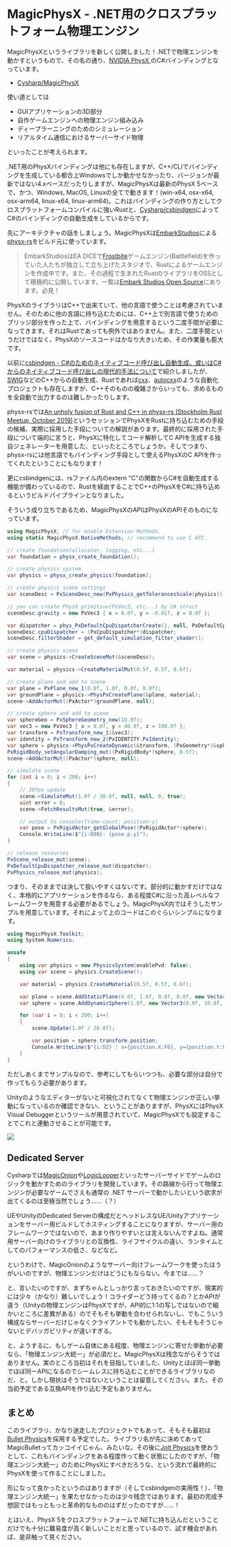 # MagicPhysX - .NET用のクロスプラットフォーム物理エンジン

MagicPhysXというライブラリを新しく公開しました！.NETで物理エンジンを動かすというもので、その名の通り、[NVIDIA PhysX
](https://github.com/NVIDIA-Omniverse/PhysX)のC#バインディングとなっています。

* [Cysharp/MagicPhysX](https://github.com/Cysharp/MagicPhysX)

使い道としては

* GUIアプリケーションの3D部分
* 自作ゲームエンジンへの物理エンジン組み込み
* ディープラーニングのためのシミュレーション
* リアルタイム通信におけるサーバーサイド物理

といったことが考えられます。

.NET用のPhysXバインディングは他にも存在しますが、C++/CLIでバインディングを生成している都合上Windowsでしか動かせなかったり、バージョンが最新ではない4.xベースだったりしますが、MagicPhysXは最新のPhysX 5ベースで、かつ、Windows, MacOS, Linuxの全てで動きます！(win-x64, osx-x64, osx-arm64, linux-x64, linux-arm64)。これはバインディングの作り方としてクロスプラットフォームコンパイルに強いRustと、[Cysharp/csbindgen](https://github.com/Cysharp/csbindgen)によってC#のバインディングの自動生成をしているからです。

先にアーキテクチャの話をしましょう。MagicPhysXは[EmbarkStudios](https://www.embark-studios.com/)による[physx-rs](https://github.com/EmbarkStudios/physx-rs)をビルド元に使っています。

> EmbarkStudiosはEA DICEで[Frostbite](https://www.ea.com/frostbite)ゲームエンジン(Battlefield)を作っていた人たちが独立して立ち上げたスタジオで、Rustによるゲームエンジンを作成中です。また、その過程で生まれたRustのライブラリをOSSとして積極的に公開しています。一覧は[Embark Studios Open Source](https://embark.dev/)にあります。必見！

PhysXのライブラリはC++で出来ていて、他の言語で使うことは考慮されていません。そのために他の言語に持ち込むためには、C++上で別言語で使うためのブリッジ部分を作った上で、バインディングを用意するという二度手間が必要になってきます。それはRustであっても例外ではありません。また、二度手間というだけではなく、PhysXのソースコードはかなり大きいため、その作業量も膨大です。

以前に[csbindgen - C#のためのネイティブコード呼び出し自動生成、或いはC#からのネイティブコード呼び出しの現代的手法について](https://neue.cc/2023/03/09-csbindgen.html)で紹介しましたが、[SWIG](https://www.swig.org/)などのC++からの自動生成、Rustであれば[cxx](https://cxx.rs/)、[autocxx](https://github.com/google/autocxx)のような自動化プロジェクトも存在しますが、C++そのものの複雑さからいっても、求めるものを全自動で出力するのは難しかったりします。

physx-rsでは[An unholy fusion of Rust and C++ in physx-rs (Stockholm Rust Meetup, October 2019)](https://www.youtube.com/watch?v=RxtXGeDHu0w)というセッションでPhysXをRustに持ち込むための手段の候補、実際に採用した手段についての解説があります。最終的に採用された手段について端的に言うと、PhysXに特化してコード解析してC APIを生成する独自ジェネレーターを用意した、といったところでしょうか。そしてつまり、physx-rsには他言語でもバインディング手段として使えるPhysXのC APIを作ってくれたということにもなります！

更にcsbindgenには、rsファイル内のextern "C"の関数からC#を自動生成する機能が備わっているので、Rustを経由することでC++のPhysXをC#に持ち込めるというビルドパイプラインとなりました。

そういう成り立ちであるため、MagicPhysXのAPIはPhysXのAPIそのものになっています。

```csharp
using MagicPhysX; // for enable Extension Methods.
using static MagicPhysX.NativeMethods; // recommend to use C API.

// create foundation(allocator, logging, etc...)
var foundation = physx_create_foundation();

// create physics system
var physics = physx_create_physics(foundation);

// create physics scene settings
var sceneDesc = PxSceneDesc_new(PxPhysics_getTolerancesScale(physics));

// you can create PhysX primitive(PxVec3, etc...) by C# struct
sceneDesc.gravity = new PxVec3 { x = 0.0f, y = -9.81f, z = 0.0f };

var dispatcher = phys_PxDefaultCpuDispatcherCreate(1, null, PxDefaultCpuDispatcherWaitForWorkMode.WaitForWork, 0);
sceneDesc.cpuDispatcher = (PxCpuDispatcher*)dispatcher;
sceneDesc.filterShader = get_default_simulation_filter_shader();

// create physics scene
var scene = physics->CreateSceneMut(&sceneDesc);

var material = physics->CreateMaterialMut(0.5f, 0.5f, 0.6f);

// create plane and add to scene
var plane = PxPlane_new_1(0.0f, 1.0f, 0.0f, 0.0f);
var groundPlane = physics->PhysPxCreatePlane(&plane, material);
scene->AddActorMut((PxActor*)groundPlane, null);

// create sphere and add to scene
var sphereGeo = PxSphereGeometry_new(10.0f);
var vec3 = new PxVec3 { x = 0.0f, y = 40.0f, z = 100.0f };
var transform = PxTransform_new_1(&vec3);
var identity = PxTransform_new_2(PxIDENTITY.PxIdentity);
var sphere = physics->PhysPxCreateDynamic(&transform, (PxGeometry*)&sphereGeo, material, 10.0f, &identity);
PxRigidBody_setAngularDamping_mut((PxRigidBody*)sphere, 0.5f);
scene->AddActorMut((PxActor*)sphere, null);

// simulate scene
for (int i = 0; i < 200; i++)
{
    // 30fps update
    scene->SimulateMut(1.0f / 30.0f, null, null, 0, true);
    uint error = 0;
    scene->FetchResultsMut(true, &error);

    // output to console(frame-count: position-y)
    var pose = PxRigidActor_getGlobalPose((PxRigidActor*)sphere);
    Console.WriteLine($"{i:000}: {pose.p.y}");
}

// release resources
PxScene_release_mut(scene);
PxDefaultCpuDispatcher_release_mut(dispatcher);
PxPhysics_release_mut(physics);
```

つまり、そのままでは決して扱いやすくはないです。部分的に動かすだけではなく、本格的にアプリケーションを作るなら、ある程度C#に沿った高レベルなフレームワークを用意する必要があるでしょう。MagicPhysX内ではそうしたサンプルを用意しています。それによって上のコードはこのぐらいシンプルになります。

```csharp
using MagicPhysX.Toolkit;
using System.Numerics;

unsafe
{
    using var physics = new PhysicsSystem(enablePvd: false);
    using var scene = physics.CreateScene();

    var material = physics.CreateMaterial(0.5f, 0.5f, 0.6f);

    var plane = scene.AddStaticPlane(0.0f, 1.0f, 0.0f, 0.0f, new Vector3(0, 0, 0), Quaternion.Identity, material);
    var sphere = scene.AddDynamicSphere(1.0f, new Vector3(0.0f, 10.0f, 0.0f), Quaternion.Identity, 10.0f, material);

    for (var i = 0; i < 200; i++)
    {
        scene.Update(1.0f / 30.0f);

        var position = sphere.transform.position;
        Console.WriteLine($"{i:D2} : x={position.X:F6}, y={position.Y:F6}, z={position.Z:F6}");
    }
}
```

ただしあくまでサンプルなので、参考にしてもらいつつも、必要な部分は自分で作ってもらう必要があります。

Unityのようなエディターがないと可視化されてなくて物理エンジンが正しい挙動になっているのか確認できない、ということがありますが、PhysXにはPhysX Visual Debuggerというツールが用意されていて、MagicPhysXでも設定することでこれと連動させることが可能です。

![](https://user-images.githubusercontent.com/46207/250030945-2018e821-41c4-44a2-aac6-f0705993ab9b.png)

Dedicated Server
---
Cysharpでは[MagicOnion](https://github.com/Cysharp/MagicOnion)や[LogicLooper](https://github.com/Cysharp/LogicLooper)といったサーバーサイドでゲームのロジックを動かすためのライブラリを開発しています。その路線から行って物理エンジンが必要なゲームでさえも通常の .NET サーバーで動かしたいという欲求が出てくるのは至極当然でしょう……（？）

UEやUnityのDedicated Serverの構成だとヘッドレスなUE/Unityアプリケーションをサーバー用ビルドしてホスティングすることになりますが、サーバー用のフレームワークではないので、あまり作りやすいとは言えないんですよね。通常用サーバー向けのライブラリとの互換性、ライフサイクルの違い、ランタイムとしてのパフォーマンスの低さ、などなど。

というわけで、MagicOnionのようなサーバー向けフレームワークを使ったほうがいいのですが、物理エンジンだけはどうにもならない。今までは……？

と、言いたいのですが、まずちゃんとしっかり言っておきたいのですが、現実的には少々（かなり）難しいでしょう！コライダーどう持ってくるの？とかAPIが違う（Unityの物理エンジンはPhysXですが、API的に1:1の写しではないので細かいところに差異がある）のでそもそも挙動を合わせられないし、でもこういう構成ならサーバーだけじゃなくクライアントでも動かしたい、そもそもそうじゃないとデバッガビリティが違いすぎる。

と、ようするに、もしゲーム自体にある程度、物理エンジンに寄せた挙動が必要なら、「物理エンジン大統一」が必須だと。MagicPhysXは残念ながらそうではありません。実のところ当初はそれを目指していました、Unityとほぼ同一挙動でほぼ同一APIになるのでシームレスに持ち込むことができるライブラリなのだ、と。しかし現状はそうではないということは留意してください。また、その当初予定である互換APIを作り込む予定もありません。

まとめ
---
このライブラリ、かなり迷走したプロジェクトでもあって、そもそも最初は[Bullet Physics](https://github.com/bulletphysics/bullet3)を採用する予定でした。ライブラリ名が先に決めてあってMagicBulletってカッコイイじゃん、みたいな。その後に[Jolt Physics](https://github.com/jrouwe/JoltPhysics)を使おうとして、これもバインディングをある程度作って動く状態にしたのですが、「物理エンジン大統一」のためにPhysXにすべきだろうな、という流れで最終的にPhysXを使って作ることにしました。

形になって良かったというのはありますが（そしてcsbindgenの実用性！）、「物理エンジン大統一」を果たせなかったのは少々残念ではあります。最初の完成予想図ではもっともっと革命的なもののはずだったのですが……！

とはいえ、PhysX 5をクロスプラットフォームで.NETに持ち込んだということだけでも十分に難易度が高く新しいことだと思っているので、試す機会があれば、是非触って見ください。